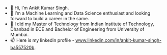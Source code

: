 - 👋 Hi, I’m Ankit Kumar Singh.
- 👀 I’m a Machine Learning and Data Science enthusiast and looking forward to build a career in the same.
- 💞️ I did my Master of Technology from Indian Institute of Technology, Dhanbad in ECE and Bachelor of Engineering from University of Mumbai.
- 📫 Here is my linkedin profile - www.linkedin.com/in/ankit-kumar-singh-ba557520b.

<!---
ankitsingh833/ankitsingh833 is a ✨ special ✨ repository because its `README.md` (this file) appears on your GitHub profile.
You can click the Preview link to take a look at your changes.
--->
